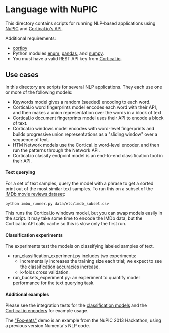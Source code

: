 # Language with NuPIC

This directory contains scripts for running NLP-based applications using [NuPIC](https://github.com/numenta/nupic) and [Cortical.io's API](http://www.cortical.io/developers.html).

Additional requirements:

- [cortipy](https://github.com/numenta/cortipy)
- Python modules [enum](https://pypi.python.org/pypi/enum34), [pandas](http://pandas.pydata.org/), and [numpy](http://www.numpy.org/).
- You must have a valid REST API key from [Cortical.io](http://www.cortical.io/developers.html).

## Use cases
In this directory are scripts for several NLP applications. They each use one or more of the following models:

- Keywords model gives a random (seeded) encoding to each word.
- Cortical.io word fingerprints model encodes each word with their API, and then makes a union representation over the words in a block of text.
- Cortical.io document fingerprints model uses their API to encode a block of text.
- Cortical.io windows model encodes with word-level fingerprints and builds progressive union representations as a "sliding window" over a sequence of text.
- HTM Network models use the Cortical.io word-level encoder, and then run the patterns through the Network API.
- Cortical.io classify endpoint model is an end-to-end classification tool in their API.

#### Text querying

For a set of text samples, query the model with a phrase to get a sorted print out of the most similar text samples. To run this on a subset of the [IMDb movie reviews dataset](http://ai.stanford.edu/~amaas/data/sentiment/):

	python imbu_runner.py data/etc/imdb_subset.csv

This runs the Cortical.io windows model, but you can swap models easily in the script. It may take some time to encode the IMDb data, but the Cortical.io API calls cache so this is slow only the first run.

#### Classification experiments

The experiments test the models on classifying labeled samples of text.

- run_classification_experiment.py includes two experiments:
	- incrementally increases the training size each trial; we expect to see the classification accuracies increase.
	- k-folds cross validation.
- run_buckets_experiment.py: an experiment to quantify model performance for the text querying task.
	


#### Additional examples

Please see the integration tests for the [classification models](https://github.com/numenta/nupic.research/blob/master/tests/nlp/integration/classification_models_validation_test.py) and the [Cortical.io encoders](https://github.com/numenta/nupic.research/blob/master/tests/nlp/integration/cio_encodings_test.py) for example usage.

The ["Fox-eats"](https://www.youtube.com/watch?v=X4XjYXFRIAQ&start=7084) demo is an example from the NuPIC 2013 Hackathon, using a previous version Numenta's NLP code.
